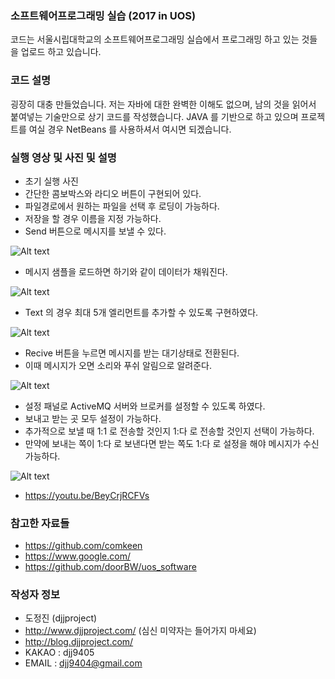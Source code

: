 ### 소프트웨어프로그래밍 실습 (2017 in UOS)
코드는 서울시립대학교의 소프트웨어프로그래밍 실습에서 프로그래밍 하고 있는 것들을 업로드 하고 있습니다.

### 코드 설명
굉장히 대충 만들었습니다. 저는 자바에 대한 완벽한 이해도 없으며, 남의 것을 읽어서 붙여넣는 기술만으로 상기 코드를 작성했습니다.
JAVA 를 기반으로 하고 있으며 프로젝트를 여실 경우 NetBeans 를 사용하셔서 여시면 되겠습니다.

### 실행 영상 및 사진 및 설명
- 초기 실행 사진
- 간단한 콤보박스와 라디오 버튼이 구현되어 있다.
- 파일경로에서 원하는 파일을 선택 후 로딩이 가능하다.
- 저장을 할 경우 이름을 지정 가능하다.
- Send 버튼으로 메시지를 보낼 수 있다.

![Alt text](https://github.com/djjproject/univ-system-programming/blob/master/1.png?raw=true)

- 메시지 샘플을 로드하면 하기와 같이 데이터가 채워진다.

![Alt text](https://github.com/djjproject/univ-system-programming/blob/master/2.png?raw=true)

- Text 의 경우 최대 5개 엘리먼트를 추가할 수 있도록 구현하였다.

![Alt text](https://github.com/djjproject/univ-system-programming/blob/master/3.png?raw=true)

- Recive 버튼을 누르면 메시지를 받는 대기상태로 전환된다.
- 이때 메시지가 오면 소리와 푸쉬 알림으로 알려준다.

![Alt text](https://github.com/djjproject/univ-system-programming/blob/master/4.png?raw=true)

- 설정 패널로 ActiveMQ 서버와 브로커를 설정할 수 있도록 하였다.
- 보내고 받는 곳 모두 설정이 가능하다.
- 추가적으로 보낼 때 1:1 로 전송할 것인지 1:다 로 전송할 것인지 선택이 가능하다.
- 만약에 보내는 쪽이 1:다 로 보낸다면 받는 쪽도 1:다 로 설정을 해야 메시지가 수신 가능하다.

![Alt text](https://github.com/djjproject/univ-system-programming/blob/master/5.png?raw=true)



- https://youtu.be/BeyCrjRCFVs

### 참고한 자료들
- https://github.com/comkeen
- https://www.google.com/
- https://github.com/doorBW/uos_software

### 작성자 정보
- 도정진 (djjproject)
- http://www.djjproject.com/ (심신 미약자는 들어가지 마세요)
- http://blog.djjproject.com/
- KAKAO : djj9405
- EMAIL : djj9404@gmail.com